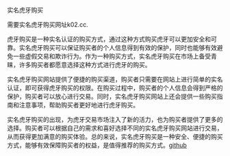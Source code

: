 实名虎牙购买

需要实名虎牙购买网址k02.cc.

虎牙购买是一种实名认证的购买方式，通过这种方式购买虎牙可以更加安全和可靠。实名虎牙购买可以保证购买者的个人信息得到有效的保护，同时也能够有效避免一些虚假交易和欺诈行为。作为一种购买方式，实名虎牙购买在市场上备受青睐，许多购买者都愿意选择这种方式进行虎牙的购买。

实名虎牙购买网站提供了便捷的购买渠道，购买者只需要在网站上进行简单的实名认证，即可获得虎牙购买的权限。在购买过程中，购买者的个人信息会得到严格的保护，购买者可以放心进行交易。同时，实名虎牙购买网站上还会提供一些购买指南和注意事项，帮助购买者更好地进行虎牙购买。

实名虎牙购买的出现，为虎牙交易市场注入了新的活力，也为购买者提供了更多的选择。购买者可以根据自己的需求和喜好选择不同的实名虎牙购买网站进行交易，从而获得更加满意的购买体验。总的来说，实名虎牙购买是一种安全、便捷的购买方式，能够有效保障购买者的权益，是值得推荐的购买方式。[github](https://github.com)